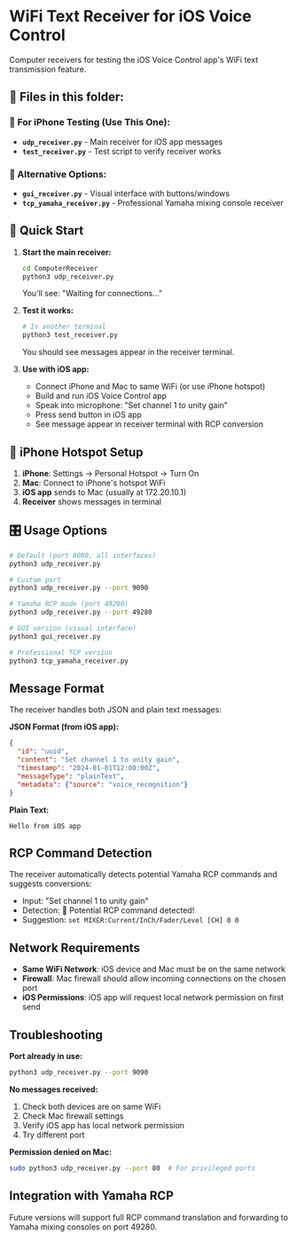 # WiFi Text Receiver for iOS Voice Control

Computer receivers for testing the iOS Voice Control app's WiFi text transmission feature.

## 📁 Files in this folder:

### **🎯 For iPhone Testing (Use This One):**
- **`udp_receiver.py`** - Main receiver for iOS app messages
- **`test_receiver.py`** - Test script to verify receiver works

### **🎨 Alternative Options:**
- **`gui_receiver.py`** - Visual interface with buttons/windows
- **`tcp_yamaha_receiver.py`** - Professional Yamaha mixing console receiver

## 🚀 Quick Start

1. **Start the main receiver:**
   ```bash
   cd ComputerReceiver
   python3 udp_receiver.py
   ```
   You'll see: "Waiting for connections..."

2. **Test it works:**
   ```bash
   # In another terminal
   python3 test_receiver.py
   ```
   You should see messages appear in the receiver terminal.

3. **Use with iOS app:**
   - Connect iPhone and Mac to same WiFi (or use iPhone hotspot)
   - Build and run iOS Voice Control app
   - Speak into microphone: "Set channel 1 to unity gain"
   - Press send button in iOS app
   - See message appear in receiver terminal with RCP conversion

## 📱 iPhone Hotspot Setup

1. **iPhone**: Settings → Personal Hotspot → Turn On
2. **Mac**: Connect to iPhone's hotspot WiFi  
3. **iOS app** sends to Mac (usually at 172.20.10.1)
4. **Receiver** shows messages in terminal

## 🎛️ Usage Options

```bash
# Default (port 8080, all interfaces)
python3 udp_receiver.py

# Custom port
python3 udp_receiver.py --port 9090

# Yamaha RCP mode (port 49280)
python3 udp_receiver.py --port 49280

# GUI version (visual interface)
python3 gui_receiver.py

# Professional TCP version
python3 tcp_yamaha_receiver.py
```

## Message Format

The receiver handles both JSON and plain text messages:

**JSON Format (from iOS app):**
```json
{
  "id": "uuid",
  "content": "Set channel 1 to unity gain",
  "timestamp": "2024-01-01T12:00:00Z",
  "messageType": "plainText",
  "metadata": {"source": "voice_recognition"}
}
```

**Plain Text:**
```
Hello from iOS app
```

## RCP Command Detection

The receiver automatically detects potential Yamaha RCP commands and suggests conversions:

- Input: "Set channel 1 to unity gain"
- Detection: 🎵 Potential RCP command detected!
- Suggestion: `set MIXER:Current/InCh/Fader/Level [CH] 0 0`

## Network Requirements

- **Same WiFi Network**: iOS device and Mac must be on the same network
- **Firewall**: Mac firewall should allow incoming connections on the chosen port
- **iOS Permissions**: iOS app will request local network permission on first send

## Troubleshooting

**Port already in use:**
```bash
python3 udp_receiver.py --port 9090
```

**No messages received:**
1. Check both devices are on same WiFi
2. Check Mac firewall settings
3. Verify iOS app has local network permission
4. Try different port

**Permission denied on Mac:**
```bash
sudo python3 udp_receiver.py --port 80  # For privileged ports
```

## Integration with Yamaha RCP

Future versions will support full RCP command translation and forwarding to Yamaha mixing consoles on port 49280.